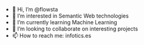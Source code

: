 - 👋 Hi, I’m @flowsta
- 👀 I’m interested in Semantic Web technologies
- 🌱 I’m currently learning Machine Learning
- 💞️ I’m looking to collaborate on interesting projects
- 📫 How to reach me: infotics.es

<!---
flowsta/flowsta is a ✨ special ✨ repository because its `README.md` (this file) appears on your GitHub profile.
You can click the Preview link to take a look at your changes.
--->
